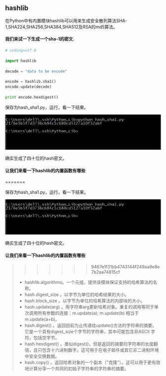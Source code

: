 ## hashlib

在Python中有内置模块hashlib可以用来生成安全散列算法SHA-1,SHA224,SHA256,SHA384,SHA512及RSA的md5算法。

#### 我们来试一下生成一个sha-1的密文.

```python
# coding=utf-8

import hashlib

decode = "data to be encode"

encode = hashlib.sha1()
encode.update(decode)

print encode.hexdigest()

```

保存为hash_sha1.py，运行，看一下结果。

![hash_sha1.jpg](images/hash_sha1.jpg)

确实生成了四十位的hash密文。

#### 让我们来看一下hashlib的内置函数有哪些

=======

保存为hash_sha1.py，运行，看一下结果。   

![hash_sha1.jpg](images/hash_sha1.jpg)            
                  
确实生成了四十位的hash密文。   

#### 让我们来看一下hashlib的内置函数有哪些
>>>>>>> 9467e1f31bb4743144f249aa9e8e7b2aa74815cf
>- hashlib.algorithms。一个元组，提供该模块保证支持的哈希算法的名称。
>- hash.digest_size  。以字节为单位的哈希结果的大小。
>- hash.block_size   。以字节为单位的哈希算法的内部块的大小。
>- hash.update(arg)  。用字符串arg更新哈希对象。重复的调用等同于单次调用所有参数的连接：m.update(a); m.update(b) 相当于m.update(a+b)。
>- hash.digest()     。返回目前为止传递给update()方法的字符串的摘要。它是一个具有digest_size个字节的字符串，其中可能包含非ASCII 字符，包括空字节。
>- hash.hexdigest()  。类似digest()，但是返回的摘要的字符串的长度翻倍，且只包含十六进制数字。这可用于在电子邮件或其它非二进制环境中安全交换数据。
>- hash.copy()       。返回哈希对象的一个副本（"克隆"）。这可以用于更有效地计算分享一个共同的初始子字符串的字符串的摘要。

